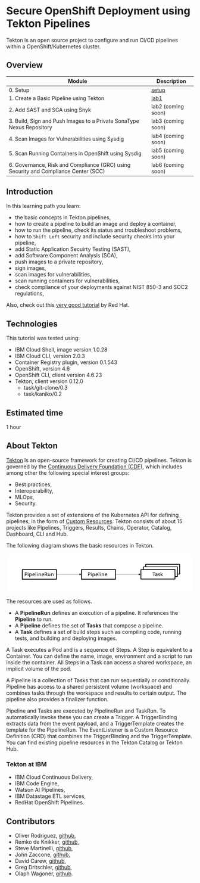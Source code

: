 # Secure OpenShift Deployment using Tekton Pipelines

Tekton is an open source project to configure and run CI/CD pipelines within a OpenShift/Kubernetes cluster.

## Overview

| Module      | Description                          |
| ----------- | ------------------------------------ |
| 0. Setup | [setup](lab1/0_setup.md) |
| 1. Create a Basic Pipeline using Tekton | [lab1](lab1/1_clone-git-repo.md) |
| 2. Add SAST and SCA using Snyk | lab2 (coming soon) |
| 3. Build, Sign and Push Images to a Private SonaType Nexus Repository | lab3 (coming soon)  |
| 4. Scan Images for Vulnerabilities using Sysdig | lab4 (coming soon)  |
| 5. Scan Running Containers in OpenShift using Sysdig | lab5 (coming soon)  |
| 6. Governance, Risk and Compliance (GRC) using Security and Compliance Center (SCC) | lab6 (coming soon)  |

## Introduction

In this learning path you learn:

* the basic concepts in Tekton pipelines,
* how to create a pipeline to build an image and deploy a container,
* how to run the pipeline, check its status and troubleshoot problems,
* how to `Shift Left` security and include security checks into your pipeline,
* add Static Application Secuirty Testing (SAST),
* add Software Component Analysis (SCA),
* push images to a private repository,
* sign images,
* scan images for vulnerabilities,
* scan running containers for vulnerabilities,
* check compliance of your deployments against NIST 850-3 and SOC2 regulations,

Also, check out this [very good tutorial](https://github.com/openshift/pipelines-tutorial) by Red Hat.

## Technologies

This tutorial was tested using:

* IBM Cloud Shell, image version 1.0.28
* IBM Cloud CLI, version 2.0.3
* Container Registry plugin, version 0.1.543
* OpenShift, version 4.6
* OpenShift CLI, client version 4.6.23
* Tekton, client version 0.12.0
  * task/git-clone/0.3
  * task/kaniko/0.2

## Estimated time

1 hour

## About Tekton

[Tekton](https://tekton.dev) is an open-source framework for creating CI/CD pipelines. Tekton is governed by the [Continuous Delivery Foundation (CDF)](https://cd.foundation), which includes among other the following special interest groups:

* Best practices,
* Interoperability,
* MLOps,
* Security.

Tekton provides a set of extensions of the Kubernetes API for defining pipelines, in the form of [Custom Resources](https://kubernetes.io/docs/concepts/extend-kubernetes/api-extension/custom-resources/). Tekton consists of about 15 projects like Pipelines, Triggers, Results, Chains, Operator, Catalog, Dashboard, CLI and Hub.

The following diagram shows the basic resources in Tekton.

![crd](images/crd.png)

The resources are used as follows.

* A **PipelineRun** defines an execution of a pipeline. It references the **Pipeline** to run.
* A **Pipeline** defines the set of **Tasks** that compose a pipeline.
* A **Task** defines a set of build steps such as compiling code, running tests, and building and deploying images.

A Task executes a Pod and is a sequence of Steps. A Step is equivalent to a Container. You can define the name, image, environment and a script to run inside the container.  All Steps in a Task can access a shared workspace, an implicit volume of the pod.

A Pipeline is a collection of Tasks that can run sequentially or conditionally. Pipeline has access to a shared persistent volume (workspace) and combines tasks through the workspace and results to certain output. The pipeline also provides a finalizer function.

Pipeline and Tasks are executed by PipelineRun and TaskRun. To automatically invoke these you can create a Trigger. A TriggerBinding extracts data from the event payload, and a TriggerTemplate creates the template for the PipelineRun. The EventListener is a Custom Resource Definition (CRD) that combines the TriggerBinding and the TriggerTemplate. You can find existing pipeline resources in the Tekton Catalog or Tekton Hub.

### Tekton at IBM

* IBM Cloud Continuous Delivery,
* IBM Code Engine,
* Watson AI Pipelines,
* IBM Datastage ETL services,
* RedHat OpenShift Pipelines.

## Contributors

* Oliver Rodriguez, [github](https://github.com/odrodrig),
* Remko de Knikker, [github](https://github.com/remkohdev),
* Steve Martinelli, [github](https://github.com/stevemar),
* John Zaccone, [github](https://github.com/jzaccone),
* David Carew, [github](https://github.com/djccarew),
* Greg Dritschler, [github](https://github.com/GregDritschler),
* Olaph Wagoner, [github](https://github.com/loafyloaf).
